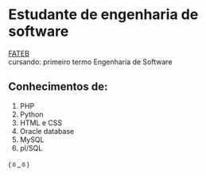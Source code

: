 <h1>Estudante de engenharia de software</h1>  
  <a href="https://www.fateb.br/?p=home">FATEB</a> <br>
  cursando: primeiro termo Engenharia de Software
  
 <h2> Conhecimentos de:</h2>
  <ol>
  <li>PHP</li>
  <li>Python</li>
  <li>HTML e CSS</li>
  <li>Oracle database</li>
  <li>MySQL</li>
  <li>pl/SQL</li>
  </ol>

(ㆆ_ㆆ)
